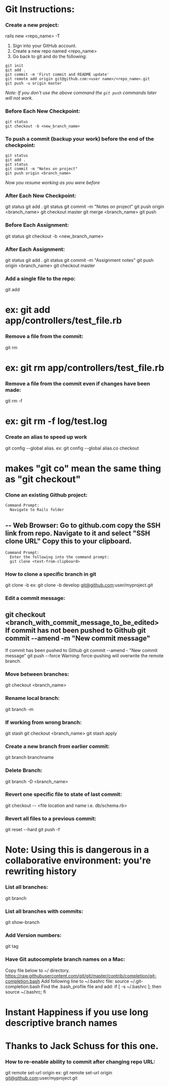 # Git Instructions:

### Create a new project:
  rails new <repo_name> -T

  1. Sign into your GitHub account.
  2. Create a new repo named <repo_name>
  3. Go back to git and do the following:

  ```
  git init
  git add .
  git commit -m 'First commit and README update'
  git remote add origin git@github.com:<user name>/<repo_name>.git
  git push -u origin master
  ```
  *Note: If you don't use the above command the `git push` commands later will not work.*

### Before Each New Checkpoint:
  ```
  git status
  git checkout -b <new_branch_name>
  ```

### To push a commit (backup your work) before the end of the checkpoint:
  ```
  git status
  git add .
  git status
  git commit -m "Notes on project"
  git push origin <branch_name>
  ```
  *Now you resume working as you were before*

### After Each New Checkpoint:
  git status
  git add .
  git status
  git commit -m "Notes on project"
  git push origin <branch_name>
  git checkout master
  git merge <branch_name>
  git push

### Before Each Assignment:
  git status
  git checkout -b <new_branch_name>

### After Each Assignment:
  git status
  git add .
  git status
  git commit -m "Assignment notes"
  git push origin <branch_name>
  git checkout master

### Add a single file to the repo:
  git add <directory and file name>
  # ex: git add app/controllers/test_file.rb

### Remove a file from the commit:
  git rm <filename>
  # ex: git rm app/controllers/test_file.rb

### Remove a file from the commit even if changes have been made:
  git rm -f <filename>
  # ex: git rm -f log/test.log

### Create an alias to speed up work
  git config --global alias.<alias word> <Git action word>
  ex: git config --global alias.co checkout
  # makes "git co" mean the same thing as "git checkout"

### Clone an existing Github project:
    Command Prompt:
      Navigate to Rails folder
  --
    Web Browser:
      Go to github.com
      copy the SSH link from repo.
      Navigate to it and select "SSH clone URL"
      Copy this to your clipboard.
  --
    Command Prompt:
      Enter the following into the command prompt:
      git clone <text-from-clipboard>

### How to clone a specific branch in git
  git clone -b <branch> <SSH link from repo>
  ex: git clone -b develop git@github.com:user/myproject.git

### Edit a commit message:
  git checkout <branch_with_commit_message_to_be_edited>
  If commit has not been pushed to Github
    git commit --amend -m "New commit message"
  --
  If commit has been pushed to Github
    git commit --amend - "New commit message"
    git push <remote> <branch> --force
      Warning: force-pushing will overwrite the remote branch.

### Move between branches:
  git checkout <branch_name>

### Rename local branch:
  git branch -m <oldname> <newname>

### If working from wrong branch:
  git stash
  git checkout <branch_name>
  git stash apply

### Create a new branch from earlier commit:
  git branch branchname <sha1-of-commit>

### Delete Branch:
  git branch -D <branch_name>

### Revert one specific file to state of last commit:
  git checkout -- <file location and name i.e. db/schema.rb>

### Revert all files to a previous commit:
  git reset --hard <old-commit-id>
  git push -f <remote-name> <branch-name>
  # Note: Using this is dangerous in a collaborative environment: you're rewriting history

### List all branches:
  git branch

### List all branches with commits:
  git show-branch

### Add Version numbers:
  git tag <version number> <commit id>

### Have Git autocomplete branch names on a Mac:
  Copy file below to ~/ directory.
    https://raw.githubusercontent.com/git/git/master/contrib/completion/git-completion.bash
  Add following line to ~/.bashrc file:
    source ~/.git-completion.bash
  Find the .bash_profile file and add:
    if [ -s ~/.bashrc ]; then source ~/.bashrc; fi
  # Instant Happiness if you use long descriptive branch names
  # Thanks to Jack Schuss for this one.

### How to re-enable ability to commit after changing repo URL:
  git remote set-url origin <SSH link from repo>
  ex: git remote set-url origin git@github.com:user/myproject.git
